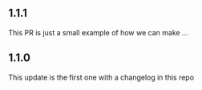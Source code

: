 
## 1.1.1

This PR is just a small example of how we can make ...
                
## 1.1.0

This update is the first one with a changelog in this repo
                